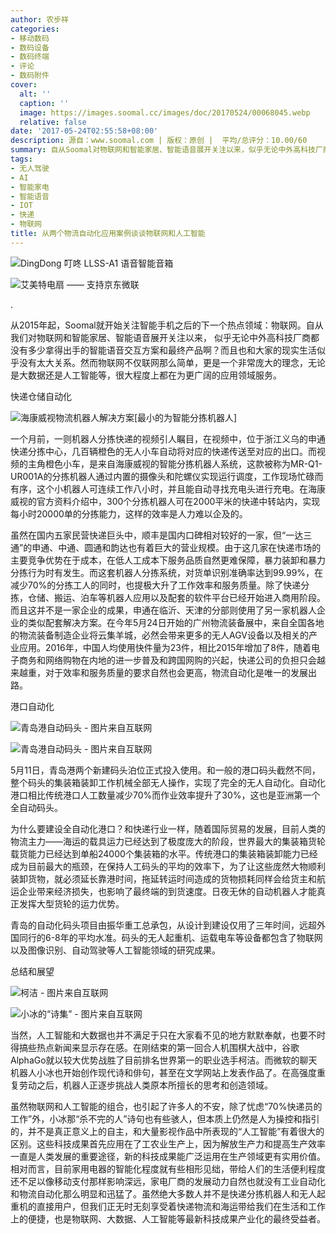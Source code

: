 ```yaml
---
author: 农步祥
categories:
- 移动数码
- 数码设备
- 数码终端
- 评论
- 数码附件
cover:
  alt: ''
  caption: ''
  image: https://images.soomal.cc/images/doc/20170524/00068045.webp
  relative: false
date: '2017-05-24T02:55:58+08:00'
description: 源自：www.soomal.com | 版权：原创 |  平均/总评分：10.00/60
summary: 自从Soomal对物联网和智能家居、智能语音展开关注以来，似乎无论中外高科技厂商都没有多少拿得出手的智能语音交互方案和最终产品啊？而且也和大家的现实生活没有太大关系。然而物联网本身是一个大概念，无论是大数据还是人工智能等，很大程度上都在为更广阔的生产应用领域服务。
tags:
- 无人驾驶
- AI
- 智能家电
- 智能语音
- IOT
- 快递
- 物联网
title: 从两个物流自动化应用案例谈谈物联网和人工智能
---
```


![DingDong 叮咚 LLSS-A1 语音智能音箱](https://images.soomal.cc/images/doc/20160605/00061090_01.webp)



![艾美特电扇 ―― 支持京东微联](https://images.soomal.cc/images/doc/20160710/00061852_01.webp)

.



从2015年起，Soomal就开始关注智能手机之后的下一个热点领域：物联网。自从我们对物联网和智能家居、智能语音展开关注以来，
  似乎无论中外高科技厂商都没有多少拿得出手的智能语音交互方案和最终产品啊？而且也和大家的现实生活似乎没有太大关系。然而物联网不仅联网那么简单，更是一个非常庞大的理念，无论是大数据还是人工智能等，很大程度上都在为更广阔的应用领域服务。



快递仓储自动化



![海康威视物流机器人解决方案[最小的为智能分拣机器人]](https://images.soomal.cc/images/doc/20170524/00068040_01.webp)



一个月前，一则机器人分拣快递的视频引人瞩目，在视频中，位于浙江义乌的申通快递分拣中心，几百辆橙色的无人小车自动将对应的快递传送至对应的出口。而视频的主角橙色小车，是来自海康威视的智能分拣机器人系统，这款被称为MR-Q1-UR001A的分拣机器人通过内置的摄像头和陀螺仪实现运行调度，工作现场忙碌而有序，这个小机器人可连续工作八小时，并且能自动寻找充电头进行充电。在海康威视的官方资料介绍中，300个分拣机器人可在2000平米的快递中转站内，实现每小时20000单的分拣能力，这样的效率是人力难以企及的。



虽然在国内五家民营快递巨头中，顺丰是国内口碑相对较好的一家，但“一达三通”的申通、中通、圆通和韵达也有着巨大的营业规模。由于这几家在快递市场的主要竞争优势在于成本，在低人工成本下服务品质自然更难保障，暴力装卸和暴力分拣行为时有发生。而这套机器人分拣系统，对货单识别准确率达到99.99%，在减少70%的分拣工人的同时，也提极大升了工作效率和服务质量。除了快递分拣，仓储、搬运、泊车等机器人应用以及配套的软件平台已经开始进入商用阶段。而且这并不是一家企业的成果，申通在临沂、天津的分部则使用了另一家机器人企业的类似配套解决方案。在今年5月24日开始的广州物流装备展中，来自全国各地的物流装备制造企业将云集羊城，必然会带来更多的无人AGV设备以及相关的产业应用。2016年，中国人均使用快件量为23件，相比2015年增加了8件，随着电子商务和网络购物在内地的进一步普及和跨国网购的兴起，快递公司的负担只会越来越重，对于效率和服务质量的要求自然也会更高，物流自动化是唯一的发展出路。



港口自动化



![青岛港自动码头 - 图片来自互联网](https://images.soomal.cc/images/doc/20170524/00068041_01.webp)



![青岛港自动码头 - 图片来自互联网](https://images.soomal.cc/images/doc/20170524/00068042_01.webp)



5月11日，青岛港两个新建码头泊位正式投入使用。和一般的港口码头截然不同，整个码头的集装箱装卸工作机械全部无人操作，实现了完全的无人自动化。自动化港口相比传统港口人工数量减少70%而作业效率提升了30%，这也是亚洲第一个全自动码头。



为什么要建设全自动化港口？和快递行业一样，随着国际贸易的发展，目前人类的物流主力――海运的载具运力已经达到了极度庞大的阶段，世界最大的集装箱货轮载货能力已经达到单船24000个集装箱的水平。传统港口的集装箱装卸能力已经成为目前最大的瓶颈，在保持人工码头的平均的效率下，为了让这些庞然大物顺利装卸货物，就必须延长靠港时间，拖延转运时间造成的货物损耗同样会给货主和航运企业带来经济损失，也影响了最终端的到货速度。日夜无休的自动机器人才能真正发挥大型货轮的运力优势。



青岛的自动化码头项目由振华重工总承包，从设计到建设仅用了三年时间，远超外国同行的6-8年的平均水准。码头的无人起重机、运载电车等设备都包含了物联网以及图像识别、自动驾驶等人工智能领域的研究成果。



总结和展望



![柯洁 - 图片来自互联网](https://images.soomal.cc/images/doc/20170524/00068043_01.webp)



![小冰的“诗集” - 图片来自互联网](https://images.soomal.cc/images/doc/20170524/00068044_01.webp)



当然，人工智能和大数据也并不满足于只在大家看不见的地方默默奉献，也要不时得搞些热点新闻来显示存在感。在刚结束的第一回合人机围棋大战中，谷歌AlphaGo就以较大优势战胜了目前排名世界第一的职业选手柯洁。而微软的聊天机器人小冰也开始创作现代诗和俳句，甚至在文学网站上发表作品了。在高强度重复劳动之后，机器人正逐步挑战人类原本所擅长的思考和创造领域。



虽然物联网和人工智能的组合，也引起了许多人的不安，除了忧虑“70%快递员的工作”外，小冰那“杀不完的人”诗句也有些骇人，但本质上仍然是人为操控和指引的，并不是真正意义上的自主，和大量影视作品中所表现的“人工智能”有着很大的区别。这些科技成果首先应用在了工农业生产上，因为解放生产力和提高生产效率一直是人类发展的重要途径，新的科技成果能广泛运用在生产领域更有实用价值。相对而言，目前家用电器的智能化程度就有些相形见绌，带给人们的生活便利程度还不足以像移动支付那样影响深远，家电厂商的发展动力自然也就没有工业自动化和物流自动化那么明显和迅猛了。虽然绝大多数人并不是快递分拣机器人和无人起重机的直接用户，但我们正无时无刻享受着快递物流和海运带给我们在生活和工作上的便捷，也是物联网、大数据、人工智能等最新科技成果产业化的最终受益者。